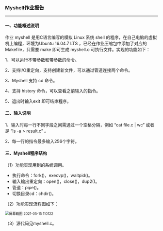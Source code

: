 ### Myshell作业报告

------

#### 一、功能概述说明

作业 myshell 是用C语言编写的模拟 Linux 系统 shell 的程序，在自己电脑的虚拟机上编程，环境为Ubuntu 16.04.7 LTS ，已经在作业压缩包中添加了对应的 Makefile，只需要 make 即可生成 myshell.o 可执行文件。实现的功能如下：

1、可以运行不带参数和带参数的命令。

2、支持I/O重定向，支持创建新文件，可以通过管道连接两个命令。

3、Myshell 支持 cd 命令。

4、支持 history 命令，可以查看之前输入的指令。

5、退出时输入exit 即可结束程序。

#### 二、输入说明

1、输入时每一行不同字段之间需通过一个空格分隔，例如 “cat file.c | wc” 或者是 “ls -a > result.c” 。

2、每一行的指令最多输入256个字符。

#### 三、Myshell程序结构

（1）功能实现用到的系统调用。

- 执行命令：fork()，execvp()，waitpid()。
- 输入输出重定向：open()，close()，dup2()。
- 管道：pipe()。
- 切换目录cd：chdir()。

（2）功能实现流程图如下：

<img src="D:\Part3革命要地学习资料\Unix\myshell_wu\屏幕截图 2021-05-15 110122.jpg" alt="屏幕截图 2021-05-15 110122" style="zoom:80%;" />

（3）源代码见myshell.c。